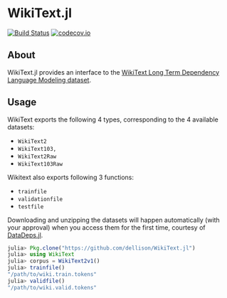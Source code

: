 # WikiText.jl

[![Build Status](https://travis-ci.org/dellison/WikiText.jl.svg?branch=master)](https://travis-ci.org/dellison/WikiText.jl) [![codecov.io](http://codecov.io/github/dellison/WikiText.jl/coverage.svg?branch=master)](http://codecov.io/github/dellison/WikiText.jl?branch=master)

## About

WikiText.jl provides an interface to the [WikiText Long Term Dependency Language Modeling dataset](https://einstein.ai/research/the-wikitext-long-term-dependency-language-modeling-dataset).

## Usage

WikiText exports the following 4 types, corresponding to the 4
available datasets:

* `WikiText2`
* `WikiText103,`
* `WikiText2Raw`
* `WikiText103Raw`

Wikitext also exports following 3 functions: 

* `trainfile`
* `validationfile`
* `testfile`

Downloading and unzipping the datasets will happen automatically (with
your approval) when you access them for the first time, courtesy of
[DataDeps.jl](https://github.com/oxinabox/DataDeps.jl).

```julia
julia> Pkg.clone("https://github.com/dellison/WikiText.jl")
julia> using WikiText
julia> corpus = WikiText2v1()
julia> trainfile()
"/path/to/wiki.train.tokens"
julia> validfile()
"/path/to/wiki.valid.tokens"
```
